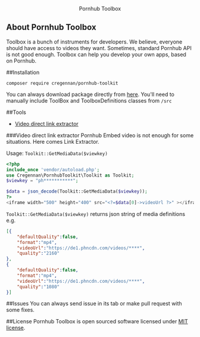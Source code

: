 <p align="center">
    Pornhub Toolbox
</p>

## About Pornhub Toolbox

Toolbox is a bunch of instruments for developers. We believe, everyone should have access to videos they want. Sometimes, standard Pornhub API is not good enough. Toolbox can help you develop your own apps, based on Pornhub.

##Installation
```composer
composer require cregennan/pornhub-toolkit
```
You can always download package directly from [here](https://github.com/Vasiliy-Makogon/Database/archive/refs/heads/master.zip). 
You'll need to manually include ToolBox and ToolboxDefinitions classes from `/src`


##Tools
 - [Video direct link extractor](#cdn-video-link-extractor)
 
 ###Video direct link extractor
 Pornhub Embed video is not enough for some situations. Here comes Link Extractor.
 
 Usage: `Toolkit::GetMediaData($viewkey)`
```php 
<?php
include_once 'vendor/autoload.php';
use Cregennan\PornhubToolkit\Toolkit as Toolkit;
$viewkey = "ph***********";

$data = json_decode(Toolkit::GetMediaData($viewkey));
?>
<iframe width="500" height="400" src="<?=$data[0]->videoUrl ?>" ></iframe>

```
`Toolkit::GetMediaData($viewkey)` returns json string of media definitions e.g. 
```json
[{
    "defaultQuality":false,
    "format":"mp4",
    "videoUrl":"https://de1.phncdn.com/videos/****",
    "quality":"2160"
},
{
    "defaultQuality":false,
    "format":"mp4",
    "videoUrl":"https://de1.phncdn.com/videos/****",
    "quality":"1080"
}]
```
##Issues
You can always send issue in its tab or make pull request with some fixes.

##License
Pornhub Toolbox is open sourced software licensed under [MIT license](https://opensource.org/licenses/MIT).



